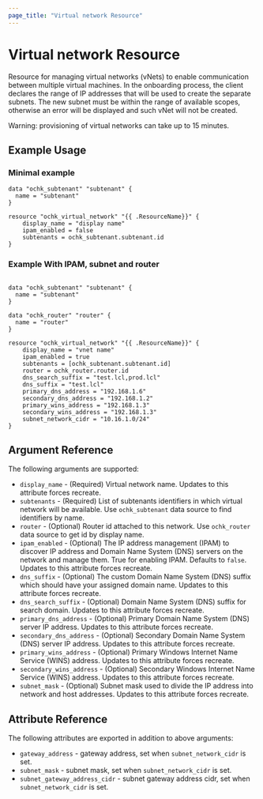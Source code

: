 ```yaml
---
page_title: "Virtual network Resource"
---
```


# Virtual network Resource

Resource for managing virtual networks (vNets) to enable communication between multiple virtual machines. 
In the onboarding process, the client declares the range of IP addresses that will be used to create the separate subnets. 
The new subnet must be within the range of available scopes, otherwise an error will be displayed and such vNet will not be created.

Warning: provisioning of virtual networks can take up to 15 minutes. 

## Example Usage

### Minimal example
```hcl
data "ochk_subtenant" "subtenant" {
  name = "subtenant"
}

resource "ochk_virtual_network" "{{ .ResourceName}}" {
	display_name = "display name"
	ipam_enabled = false
	subtenants = ochk_subtenant.subtenant.id
}
```

### Example With IPAM, subnet and router
```hcl

data "ochk_subtenant" "subtenant" {
  name = "subtenant"
}

data "ochk_router" "router" {
  name = "router"
}

resource "ochk_virtual_network" "{{ .ResourceName}}" {
	display_name = "vnet name"
	ipam_enabled = true
	subtenants = [ochk_subtenant.subtenant.id]
	router = ochk_router.router.id
	dns_search_suffix = "test.lcl,prod.lcl"
	dns_suffix = "test.lcl"
	primary_dns_address = "192.168.1.6"
	secondary_dns_address = "192.168.1.2"
	primary_wins_address = "192.168.1.3"
	secondary_wins_address = "192.168.1.3"
	subnet_network_cidr = "10.16.1.0/24"
}
```

## Argument Reference

The following arguments are supported:

* `display_name` - (Required) Virtual network name. Updates to this attribute forces recreate.
* `subtenants` - (Required) List of subtenants identifiers in which virtual network will be available. Use `ochk_subtenant` data source to find identifiers by name. 
* `router` - (Optional) Router id attached to this network. Use `ochk_router` data source to get id by display name.
* `ipam_enabled` - (Optional) The IP address management (IPAM) to discover IP address and Domain Name System (DNS) servers on the network and manage them. True for enabling IPAM. Defaults to `false`. Updates to this attribute forces recreate.
* `dns_suffix` - (Optional) The custom Domain Name System (DNS) suffix which should have your assigned domain name. Updates to this attribute forces recreate.
* `dns_search_suffix` - (Optional) Domain Name System (DNS) suffix for search domain. Updates to this attribute forces recreate.
* `primary_dns_address` - (Optional) Primary Domain Name System (DNS) server IP address. Updates to this attribute forces recreate.
* `secondary_dns_address` - (Optional) Secondary Domain Name System (DNS) server IP address. Updates to this attribute forces recreate.
* `primary_wins_address` - (Optional) Primary Windows Internet Name Service (WINS) address. Updates to this attribute forces recreate.
* `secondary_wins_address` - (Optional) Secondary Windows Internet Name Service (WINS) address. Updates to this attribute forces recreate.
* `subnet_mask` - (Optional) Subnet mask used to divide the IP address into network and host addresses. Updates to this attribute forces recreate.

## Attribute Reference

The following attributes are exported in addition to above arguments:
* `gateway_address` - gateway address, set when `subnet_network_cidr` is set.
* `subnet_mask` - subnet mask, set when `subnet_network_cidr` is set.
* `subnet_gateway_address_cidr` - subnet gateway address cidr, set when `subnet_network_cidr` is set.  
 
